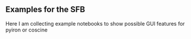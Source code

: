 ## Examples for the SFB
Here I am collecting example notebooks to show possible GUI features for pyiron or coscine
